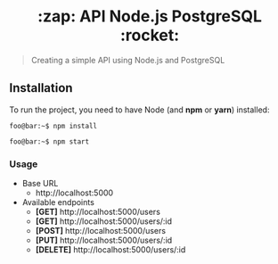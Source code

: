 <h1 align="center">:zap: API Node.js PostgreSQL :rocket:</h1>

>Creating a simple API using Node.js and PostgreSQL

## Installation

To run the project, you need to have Node (and **npm** or **yarn**) installed:

```console
foo@bar:~$ npm install
```
```console
foo@bar:~$ npm start
```

### Usage

- Base URL
    - http://localhost:5000
- Available endpoints
    - **[GET]** http://localhost:5000/users
    - **[GET]** http://localhost:5000/users/:id
    - **[POST]** http://localhost:5000/users
    - **[PUT]** http://localhost:5000/users/:id
    - **[DELETE]** http://localhost:5000/users/:id
